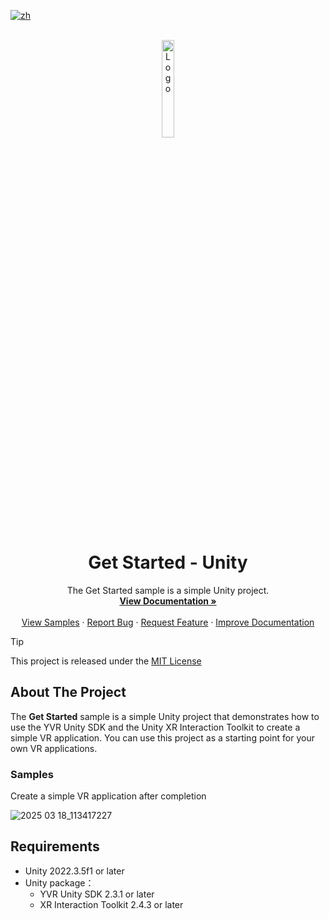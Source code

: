 [![zh](https://img.shields.io/badge/lang-zh-blue.svg)](./README.zh.md)

<!-- PROJECT LOGO -->
<br />
<div align="center">
    <a href="https://github.com/PlayForDreamDevelopers/GetStarted-Unity">
        <img src="https://www.pfdm.cn/en/static/img/logo.2b1b07e.png" alt="Logo" width="20%">
    </a>
    <h1 align="center"> Get Started - Unity </h1>
    <p align="center">
        The Get Started sample is a simple Unity project.
        <br />
        <a href="https://github.com/PlayForDreamDevelopers/GetStarted-Unity/blob/main/README.md"><strong>View Documentation »</strong></a>
        <br />
        <br />
        <a href="https://github.com/PlayForDreamDevelopers/GetStarted-Unity#Samples">View Samples</a>
        &middot;
        <a href="https://github.com/PlayForDreamDevelopers/GetStarted-Unity/issues/new?template=bug_report.yml">Report Bug</a>
        &middot;
        <a href="https://github.com/PlayForDreamDevelopers/GetStarted-Unity/issues/new?template=feature_request.yml">Request Feature</a>
        &middot;
        <a href="https://github.com/PlayForDreamDevelopers/GetStarted-Unity/issues/new?template=documentation_update.yml">Improve Documentation</a>
    </p>

</div>

> [!tip]
> 
> This project is released under the [MIT License](https://github.com/PlayForDreamDevelopers/GetStarted-Unity/blob/main/LICENSE)

## About The Project

The **Get Started** sample is a simple Unity project that demonstrates how to use the YVR Unity SDK and the Unity XR Interaction Toolkit to create a simple VR application. You can use this project as a starting point for your own VR applications.

### Samples

Create a simple VR application after completion

![2025 03 18_113417227](https://github.com/user-attachments/assets/5da5ad1c-f4d0-4f28-90b5-58ebeac71a00)

## Requirements

- Unity 2022.3.5f1 or later
- Unity package：
  - YVR Unity SDK 2.3.1 or later
  - XR Interaction Toolkit 2.4.3 or later
